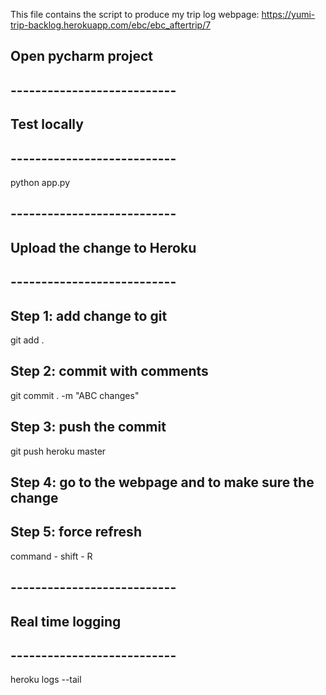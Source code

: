 
This file contains the script to produce my trip log webpage:
https://yumi-trip-backlog.herokuapp.com/ebc/ebc_aftertrip/7


## Open pycharm project

## --------------------------- ##
## Test locally
## --------------------------- ##
python app.py

## --------------------------- ##
## Upload the change to Heroku
## --------------------------- ##
## Step 1: add change to git
git add .
## Step 2: commit with comments
git commit . -m "ABC changes"
## Step 3: push the commit
git push heroku master
## Step 4: go to the webpage and to make sure the change
## Step 5: force refresh
command - shift - R


## --------------------------- ##
## Real time logging
## --------------------------- ##

heroku logs --tail
